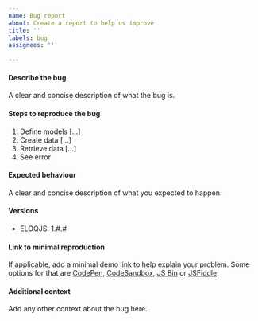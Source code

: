 ```yaml
---
name: Bug report
about: Create a report to help us improve
title: ''
labels: bug
assignees: ''

---
```


#### Describe the bug

A clear and concise description of what the bug is.

#### Steps to reproduce the bug

1. Define models [...]
2. Create data [...]
3. Retrieve data [...]
4. See error

#### Expected behaviour

A clear and concise description of what you expected to happen.

#### Versions

- ELOQJS: 1.#.#

#### Link to minimal reproduction

If applicable, add a minimal demo link to help explain your problem. Some options for that are [CodePen](https://codepen.io/), [CodeSandbox](https://codesandbox.io/), [JS Bin](https://jsbin.com/) or [JSFiddle](https://jsfiddle.net/).

#### Additional context

Add any other context about the bug here.
